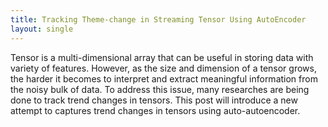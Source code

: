 ```yaml
---
title: Tracking Theme-change in Streaming Tensor Using AutoEncoder
layout: single
---
```

Tensor is a multi-dimensional array that can be useful in storing data with variety of features. However, as the size and dimension of a tensor grows, the harder it becomes to interpret and extract meaningful information from the noisy bulk of data. To address this issue, many researches are being done to track trend changes in tensors. This post will introduce a new attempt to captures trend changes in tensors using auto-autoencoder.
